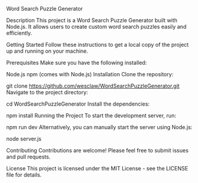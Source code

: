 Word Search Puzzle Generator

Description
This project is a Word Search Puzzle Generator built with Node.js. It allows users to create custom word search puzzles easily and efficiently.

Getting Started
Follow these instructions to get a local copy of the project up and running on your machine.

Prerequisites
Make sure you have the following installed:

Node.js 
npm (comes with Node.js)
Installation
Clone the repository:

git clone https://github.com/wesclaw/WordSearchPuzzleGenerator.git
Navigate to the project directory:

cd WordSearchPuzzleGenerator
Install the dependencies:

npm install
Running the Project
To start the development server, run:

npm run dev
Alternatively, you can manually start the server using Node.js:

node server.js

Contributing
Contributions are welcome! Please feel free to submit issues and pull requests.

License
This project is licensed under the MIT License - see the LICENSE file for details.
